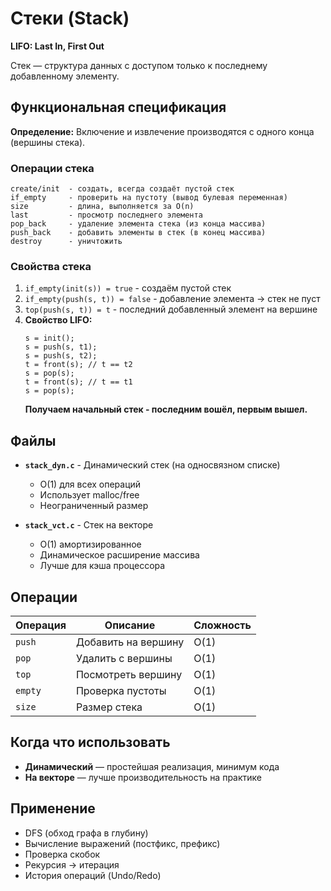 # Стеки (Stack)

**LIFO: Last In, First Out**

Стек — структура данных с доступом только к последнему добавленному элементу.

## Функциональная спецификация

**Определение:** Включение и извлечение производятся с одного конца (вершины стека).

### Операции стека

```
create/init  - создать, всегда создаёт пустой стек
if_empty     - проверить на пустоту (вывод булевая переменная)
size         - длина, выполняется за O(n)
last         - просмотр последнего элемента
pop_back     - удаление элемента стека (из конца массива)
push_back    - добавить элементы в стек (в конец массива)
destroy      - уничтожить
```

### Свойства стека

1. `if_empty(init(s)) = true` - создаём пустой стек
2. `if_empty(push(s, t)) = false` - добавление элемента → стек не пуст
3. `top(push(s, t)) = t` - последний добавленный элемент на вершине
4. **Свойство LIFO:**
   ```
   s = init();
   s = push(s, t1);
   s = push(s, t2);
   t = front(s); // t == t2
   s = pop(s);
   t = front(s); // t == t1
   s = pop(s);
   ```
   **Получаем начальный стек - последним вошёл, первым вышел.**

## Файлы

- **`stack_dyn.c`** - Динамический стек (на односвязном списке)
  - O(1) для всех операций
  - Использует malloc/free
  - Неограниченный размер

- **`stack_vct.c`** - Стек на векторе
  - O(1) амортизированное
  - Динамическое расширение массива
  - Лучше для кэша процессора

## Операции

| Операция | Описание | Сложность |
|----------|----------|-----------|
| `push` | Добавить на вершину | O(1) |
| `pop` | Удалить с вершины | O(1) |
| `top` | Посмотреть вершину | O(1) |
| `empty` | Проверка пустоты | O(1) |
| `size` | Размер стека | O(1) |

## Когда что использовать

- **Динамический** — простейшая реализация, минимум кода
- **На векторе** — лучше производительность на практике

## Применение

- DFS (обход графа в глубину)
- Вычисление выражений (постфикс, префикс)
- Проверка скобок
- Рекурсия → итерация
- История операций (Undo/Redo)

